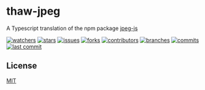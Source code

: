 # thaw-jpeg
A Typescript translation of the npm package [jpeg-js](https://github.com/jpeg-js/jpeg-js)

[![watchers][watchers-badge-image]][watchers-url]
[![stars][stars-badge-image]][stars-url]
[![issues][issues-badge-image]][issues-url]
[![forks][forks-badge-image]][forks-url]
[![contributors][contributors-badge-image]][contributors-url]
[![branches][branches-badge-image]][branches-url]
[![commits][commits-badge-image]][commits-url]
[![last commit][last-commit-badge-image]][last-commit-url]

## License
[MIT](https://choosealicense.com/licenses/mit/)

[watchers-badge-image]: https://badgen.net/github/watchers/tom-weatherhead/thaw-jpeg
[watchers-url]: https://github.com/tom-weatherhead/thaw-jpeg/watchers
[stars-badge-image]: https://badgen.net/github/stars/tom-weatherhead/thaw-jpeg
[stars-url]: https://github.com/tom-weatherhead/thaw-jpeg/stargazers
[issues-badge-image]: https://badgen.net/github/issues/tom-weatherhead/thaw-jpeg
[issues-url]: https://github.com/tom-weatherhead/thaw-jpeg/issues
[forks-badge-image]: https://badgen.net/github/forks/tom-weatherhead/thaw-jpeg
[forks-url]: https://github.com/tom-weatherhead/thaw-jpeg/network/members
[contributors-badge-image]: https://badgen.net/github/contributors/tom-weatherhead/thaw-jpeg
[contributors-url]: https://github.com/tom-weatherhead/thaw-jpeg/graphs/contributors
[branches-badge-image]: https://badgen.net/github/branches/tom-weatherhead/thaw-jpeg
[branches-url]: https://github.com/tom-weatherhead/thaw-jpeg/branches
[commits-badge-image]: https://badgen.net/github/commits/tom-weatherhead/thaw-jpeg
[commits-url]: https://github.com/tom-weatherhead/thaw-jpeg/commits/master
[last-commit-badge-image]: https://badgen.net/github/last-commit/tom-weatherhead/thaw-jpeg
[last-commit-url]: https://github.com/tom-weatherhead/thaw-jpeg
